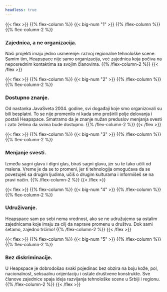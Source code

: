```yaml
---
headless: true
---
```

{{< flex >}}
{{% flex-column %}}
  {{< big-num "1" >}}
{{% /flex-column %}}
{{% flex-column-2 %}}
### Zajednica, a ne organizacija.

Naši projekti imaju jedno usmerenje: razvoj regionalne tehnološke scene. Samim tim, Heapspace nije samo organizacija, već zajednica koja počiva na neposrednim kontaktima sa svojim članovima.
{{% /flex-column-2 %}}
{{< /flex >}}


{{< flex >}}
{{% flex-column %}}
  {{< big-num "2" >}}
{{% /flex-column %}}
{{% flex-column-2 %}}
### Dostupno znanje.

Od nastanka JavaSveta 2004. godine, svi događaji koje smo organizovali su bili besplatni. To se nije promenilo ni kada smo proširili polje delovanja i postali Heapspace. Smatramo da je znanje nužan preduslov menjanja svesti i zato želimo da svima bude dostupno.
{{% /flex-column-2 %}}
{{< /flex >}}


{{< flex >}}
{{% flex-column %}}
  {{< big-num "3" >}}
{{% /flex-column %}}
{{% flex-column-2 %}}
### Menjanje svesti.

Između sagni glavu i digni glas, biraš sagni glavu, jer su te tako učili od malena. Vreme je da se to promeni, jer ti tehnologija omogućava da se povezuješ sa drugim ljudima, učiš o drugim kulturama i informišeš se na pravi način.
{{% /flex-column-2 %}}
{{< /flex >}}


{{< flex >}}
{{% flex-column %}}
  {{< big-num "4" >}}
{{% /flex-column %}}
{{% flex-column-2 %}}
### Udruživanje.

Heapspace sam po sebi nema vrednost, ako se ne udružujemo sa ostalim zajednicama koje imaju za cilj da naprave promenu u društvu. Dok sami šetamo, zajedno trčimo!
{{% /flex-column-2 %}}
{{< /flex >}}


{{< flex >}}
{{% flex-column %}}
  {{< big-num "5" >}}
{{% /flex-column %}}
{{% flex-column-2 %}}
### Bez diskriminacije.

U Heapspace je dobrodošao svaki pojedinac bez obzira na boju kože, pol, nacionalnost, seksualnu orijentaciju i ostale društvene konstrukte. Sve članove zajednice spaja ideja razvijanja tehnološke scene u Srbiji i regionu.
{{% /flex-column-2 %}}
{{< /flex >}}
